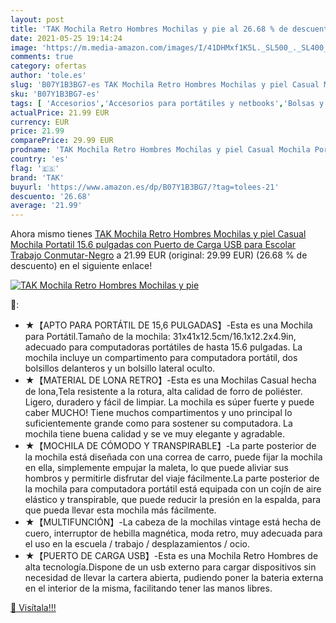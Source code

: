```yaml
---
layout: post
title: 'TAK Mochila Retro Hombres Mochilas y pie al 26.68 % de descuento'
date: 2021-05-25 19:14:24
image: 'https://m.media-amazon.com/images/I/41DHMxf1K5L._SL500_._SL400_.jpg'
comments: true
category: ofertas
author: 'tole.es'
slug: 'B07Y1B3BG7-es TAK Mochila Retro Hombres Mochilas y piel Casual Mochila...'
sku: 'B07Y1B3BG7-es'
tags: [ 'Accesorios','Accesorios para portátiles y netbooks','Bolsas y fundas para portátiles y netbooks','Informática','Mochilas para portátiles y netbooks','escolar','mochila','tak', ]
actualPrice: 21.99 EUR
currency: EUR
price: 21.99
comparePrice: 29.99 EUR
prodname: 'TAK Mochila Retro Hombres Mochilas y piel Casual Mochila Portatil 15.6 pulgadas con Puerto de Carga USB para Escolar Trabajo Conmutar-Negro'
country: 'es'
flag: '🇪🇸'
brand: 'TAK'
buyurl: 'https://www.amazon.es/dp/B07Y1B3BG7/?tag=tolees-21'
descuento: '26.68'
average: '21.99'
---
```


Ahora mismo tienes [TAK Mochila Retro Hombres Mochilas y piel Casual Mochila Portatil 15.6 pulgadas con Puerto de Carga USB para Escolar Trabajo Conmutar-Negro](https://www.amazon.es/dp/B07Y1B3BG7/?tag=tolees-21) a 21.99 EUR (original: 29.99 EUR) (26.68 %  de descuento) en el siguiente enlace!

[![TAK Mochila Retro Hombres Mochilas y pie](https://m.media-amazon.com/images/I/41DHMxf1K5L._SL500_._SL400_.jpg)](https://www.amazon.es/dp/B07Y1B3BG7/?tag=tolees-21)

🔎:

- ★【APTO PARA PORTÁTIL DE 15,6 PULGADAS】-Esta es una Mochila para Portátil.Tamaño de la mochila: 31x41x12.5cm/16.1x12.2x4.9in, adecuado para computadoras portátiles de hasta 15.6 pulgadas. La mochila incluye un compartimento para computadora portátil, dos bolsillos delanteros y un bolsillo lateral oculto.
- ★【MATERIAL DE LONA RETRO】-Esta es una Mochilas Casual hecha de lona,Tela resistente a la rotura, alta calidad de forro de poliéster. Ligero, duradero y fácil de limpiar. La mochila es súper fuerte y puede caber MUCHO! Tiene muchos compartimentos y uno principal lo suficientemente grande como para sostener su computadora. La mochila tiene buena calidad y se ve muy elegante y agradable.
- ★【MOCHILA DE CÓMODO Y TRANSPIRABLE】-La parte posterior de la mochila está diseñada con una correa de carro, puede fijar la mochila en ella, simplemente empujar la maleta, lo que puede aliviar sus hombros y permitirle disfrutar del viaje fácilmente.La parte posterior de la mochila para computadora portátil está equipada con un cojín de aire elástico y transpirable, que puede reducir la presión en la espalda, para que pueda llevar esta mochila más fácilmente.
- ★【MULTIFUNCIÓN】-La cabeza de la mochilas vintage está hecha de cuero, interruptor de hebilla magnética, moda retro, muy adecuada para el uso en la escuela / trabajo / desplazamientos / ocio.
- ★【PUERTO DE CARGA USB】-Esta es una Mochila Retro Hombres de alta tecnología.Dispone de un usb externo para cargar dispositivos sin necesidad de llevar la cartera abierta, pudiendo poner la bateria externa en el interior de la misma, facilitando tener las manos libres.

[🛒 Visítala!!!](https://www.amazon.es/dp/B07Y1B3BG7/?tag=tolees-21)
